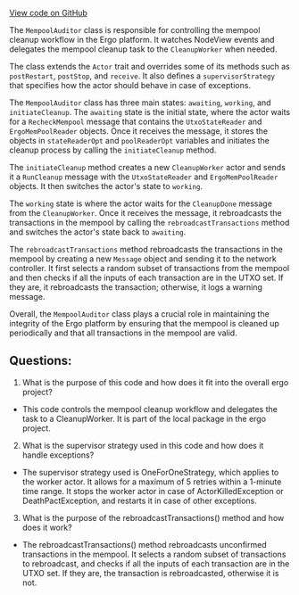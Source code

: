 [View code on GitHub](https://github.com/ergoplatform/ergo/src/main/scala/org/ergoplatform/local/MempoolAuditor.scala)

The `MempoolAuditor` class is responsible for controlling the mempool cleanup workflow in the Ergo platform. It watches NodeView events and delegates the mempool cleanup task to the `CleanupWorker` when needed. 

The class extends the `Actor` trait and overrides some of its methods such as `postRestart`, `postStop`, and `receive`. It also defines a `supervisorStrategy` that specifies how the actor should behave in case of exceptions. 

The `MempoolAuditor` class has three main states: `awaiting`, `working`, and `initiateCleanup`. The `awaiting` state is the initial state, where the actor waits for a `RecheckMempool` message that contains the `UtxoStateReader` and `ErgoMemPoolReader` objects. Once it receives the message, it stores the objects in `stateReaderOpt` and `poolReaderOpt` variables and initiates the cleanup process by calling the `initiateCleanup` method. 

The `initiateCleanup` method creates a new `CleanupWorker` actor and sends it a `RunCleanup` message with the `UtxoStateReader` and `ErgoMemPoolReader` objects. It then switches the actor's state to `working`. 

The `working` state is where the actor waits for the `CleanupDone` message from the `CleanupWorker`. Once it receives the message, it rebroadcasts the transactions in the mempool by calling the `rebroadcastTransactions` method and switches the actor's state back to `awaiting`. 

The `rebroadcastTransactions` method rebroadcasts the transactions in the mempool by creating a new `Message` object and sending it to the network controller. It first selects a random subset of transactions from the mempool and then checks if all the inputs of each transaction are in the UTXO set. If they are, it rebroadcasts the transaction; otherwise, it logs a warning message. 

Overall, the `MempoolAuditor` class plays a crucial role in maintaining the integrity of the Ergo platform by ensuring that the mempool is cleaned up periodically and that all transactions in the mempool are valid.
## Questions: 
 1. What is the purpose of this code and how does it fit into the overall ergo project?
- This code controls the mempool cleanup workflow and delegates the task to a CleanupWorker. It is part of the local package in the ergo project.

2. What is the supervisor strategy used in this code and how does it handle exceptions?
- The supervisor strategy used is OneForOneStrategy, which applies to the worker actor. It allows for a maximum of 5 retries within a 1-minute time range. It stops the worker actor in case of ActorKilledException or DeathPactException, and restarts it in case of other exceptions.

3. What is the purpose of the rebroadcastTransactions() method and how does it work?
- The rebroadcastTransactions() method rebroadcasts unconfirmed transactions in the mempool. It selects a random subset of transactions to rebroadcast, and checks if all the inputs of each transaction are in the UTXO set. If they are, the transaction is rebroadcasted, otherwise it is not.